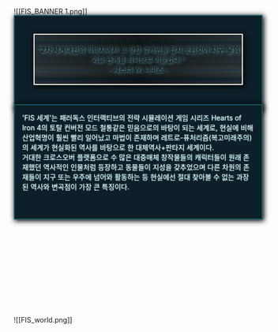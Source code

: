 ![[FIS_BANNER 1.png]]
<div style="background:#0d1f28;border:2px solid #185f68;padding:10px;margin:-15px auto;box-shadow:2px 2px 10px 1px #000;color:#fff;text-shadow: 0px 0px 2px #6bbcc3;height:170px">
</div>

<div style="width: calc(80% + 10px);padding:3px;border:2px solid #fff;margin:-156px auto;box-shadow:2px 2px 10px 1px #000;text-shadow: 1px 1px 5px #6bbcc3;background-image:linear-gradient(to right, rgba(0,0,0,0.2) 0%, rgba(0,0,0,0.6) 50%, rgba(0,0,0,0.2) 100%), repeating-linear-gradient(to bottom, rgba(0, 0, 0, 0.3) 2px, rgba(0, 0, 0, 0.2) 4px, rgba(0, 0, 0, 0.3) 10px, rgba(0, 0, 0, 0.1) 12px), linear-gradient(to bottom, rgba(255, 255, 255, 0.2) 8%, rgba(205, 205, 205, 0.3) 11%, rgba(100, 220, 255, 0.2) 13%, rgba(255, 255, 255, 0.2) 20%, rgba(255, 255, 255, 0.2) 60%,  rgba(255, 255, 255, 0.3) 70%, rgba(100, 220, 255, 0.3) 72%, rgba(220, 220, 255, 0.3) 73%, rgba(255, 255, 255, 0.3) 75%, rgba(255, 255, 255, 0.2) 85%, rgba(100, 190, 255, 0.2) 88%, rgba(190, 190, 255, 0.2) 95%, rgba(255, 255, 255, 0.2) 95%);">
<center><br><b>"2차 세계대전의 막바지에서 그 망할 암캐년을 잡지 못한것이 지구-달의 외교 관계를 최악으로 이끌었다."</b></center><center><b>- 체스터 W. 니미츠 -</b></center><br>
</div>

<div style="background:#0d1f28;border:2px solid #185f68;padding:15px;margin:195px auto;box-shadow:2px 2px 10px 1px #000;color:#fff;text-shadow: 0px 0px 2px #6bbcc3;height:200px">
'FIS 세계'는 패러독스 인터랙티브의 전략 시뮬레이션 게임 시리즈 Hearts of Iron 4의 토탈 컨버전 모드 철통같은 믿음으로의 바탕이 되는 세계로, 현실에 비해 산업혁명이 훨씬 빨리 일어났고 마법이 존재하며 레트로-퓨처리즘(복고미래주의)의 세계가 현실화된 역사를 바탕으로 한 대체역사+판타지 세계이다.<br>
거대한 크로스오버 플랫폼으로 수 많은 대중매체 창작물들의 캐릭터들이 원래 존재했던 역사적인 인물처럼 등장하고 동물들이 지성을 갖추었으며 다른 차원의 존재들이 지구 또는 우주에 넘어와 활동하는 등 현실에선 절대 찾아볼 수 없는 과장된 역사와 변곡점이 가장 큰 특징이다.
</div>

![[FIS_world.png]]